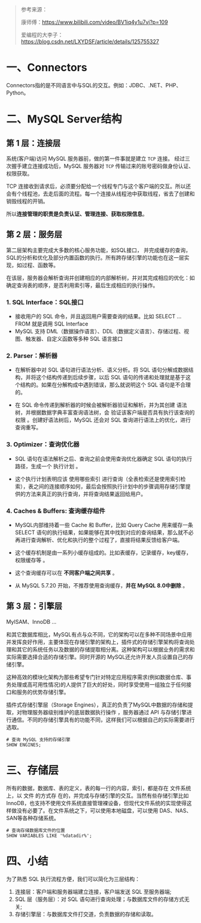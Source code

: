 > 参考来源：
>
> 康师傅：https://www.bilibili.com/video/BV1iq4y1u7vj?p=109
>
> 爱编程的大李子：https://blog.csdn.net/LXYDSF/article/details/125755327

# 一、Connectors

Connectors指的是不同语言中与SQL的交互。例如：JDBC、.NET、PHP、Python。

# 二、MySQL Server结构

## 第 1 层：连接层

系统(客户端)访问 MySQL 服务器前，做的第一件事就是建立 `TCP` 连接。 经过三次握手建立连接成功后，MySQL 服务器对 `TCP` 传输过来的账号密码做身份认证、权限获取。

TCP 连接收到请求后，必须要分配给一个线程专门与这个客户端的交互。所以还会有个线程池，去走后面的流程。每一个连接从线程池中获取线程，省去了创建和销毁线程的开销。

所以**连接管理的职责是负责认证、管理连接、获取权限信息**。

## 第 2 层：服务层

第二层架构主要完成大多数的核心服务功能，如SQL接口， 并完成缓存的查询，SQL的分析和优化及部分内置函数的执行。所有跨存储引擎的功能也在这一层实现，如过程、函数等。

在该层，服务器会解析查询并创建相应的内部解析树，并对其完成相应的优化：如确定查询表的顺序，是否利用索引等，最后生成相应的执行操作。

### 1. SQL Interface：SQL接口

- 接收用户的 SQL 命令，并且返回用户需要查询的结果。比如 SELECT ... FROM 就是调用 SQL Interface
- MySQL 支持 DML（数据操作语言）、DDL（数据定义语言）、存储过程、视图、触发器、自定义函数等多种 SQL 语言接口

### 2. Parser：解析器

- 在解析器中对 SQL 语句进行语法分析、语义分析。将 SQL 语句分解成数据结构，并将这个结构传递到后续步骤，以后 SQL 语句的传递和处理就是基于这个结构的。如果在分解构成中遇到错误，那么就说明这个 SQL 语句是不合理的。

- 在 SQL 命令传递到解析器的时候会被解析器验证和解析，并为其创建 语法树，并根据数据字典丰富查询语法树，会 验证该客户端是否具有执行该查询的权限 。创建好语法树后，MySQL 还会对 SQL 查询进行语法上的优化，进行查询重写。
  

### 3. Optimizer：查询优化器

- SQL 语句在语法解析之后、查询之前会使用查询优化器确定 SQL 语句的执行路径，生成一个 执行计划 。

- 这个执行计划表明应该 使用哪些索引 进行查询（全表检索还是使用索引检索），表之间的连接顺序如何，最后会按照执行计划中的步骤调用存储引擎提供的方法来真正的执行查询，并将查询结果返回给用户。
  

### 4. Caches & Buffers: 查询缓存组件

- MySQL内部维持着一些 Cache 和 Buffer，比如 Query Cache 用来缓存一条 SELECT 语句的执行结果，如果能够在其中找到对应的查询结果，那么就不必再进行查询解析、优化和执行的整个过程了，直接将结果反馈给客户端。

- 这个缓存机制是由一系列小缓存组成的。比如表缓存，记录缓存，key缓存，权限缓存等 。

- 这个查询缓存可以在 **不同客户端之间共享** 。

- 从 MySQL 5.7.20 开始，不推荐使用查询缓存，**并在 MySQL 8.0中删除** 。
  

## 第 3 层：引擎层

MyISAM、InnoDB ...

和其它数据库相比，MySQL有点与众不同，它的架构可以在多种不同场景中应用并发挥良好作用，主要体现在存储引擎的架构上，插件式的存储引擎架构将查询处理和其它的系统任务以及数据的存储提取相分离。这种架构可以根据业务的需求和实际需要选择合适的存储引擎。同时开源的 MySQL还允许开发人员设置自己的存储引擎。

这种高效的模块化架构为那些希望专门针对特定应用程序需求(例如数据仓库、事务处理或高可用性情况)的人提供了巨大的好处，同时享受使用一组独立于任何接口和服务的优势存储引擎。

插件式存储引擎层（Storage Engines），真正的负责了MySQL中数据的存储和提取，对物理服务器级别维护的底层数据执行操作 ，服务器通过 API 与存储引擎进行通信。不同的存储引擎具有的功能不同，这样我们可以根据自己的实际需要进行选取。

```mysql
# 查询 MySQL 支持的存储引擎
SHOW ENGINES;
```

# 三、存储层

所有的数据，数据库、表的定义，表的每一行的内容，索引，都是存在 文件系统 上，以 文件 的方式存 在的，并完成与存储引擎的交互。当然有些存储引擎比如InnoDB，也支持不使用文件系统直接管理裸设备，但现代文件系统的实现使得这样做没有必要了。在文件系统之下，可以使用本地磁盘，可以使用 DAS、NAS、SAN等各种存储系统。
```mysql
# 查询存储数据库文件的位置
SHOW VARIABLES LIKE '%datadir%';
```

# 四、小结

为了熟悉 SQL 执行流程方便，我们可以简化为三层结构：

1. 连接层：客户端和服务器端建立连接，客户端发送 SQL 至服务器端;
2. SQL 层（服务层）：对 SQL 语句进行查询处理；与数据库文件的存储方式无关;
3. 存储引擎层：与数据库文件打交道，负责数据的存储和读取。